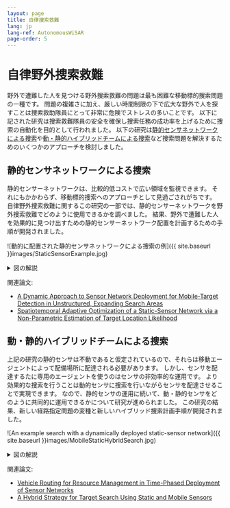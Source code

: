 ```yaml
---
layout: page
title: 自律捜索救難
lang: jp
lang-ref: AutonomousWiSAR
page-order: 5
---
```

# 自律野外捜索救難




野外で遭難した人を見つける野外捜索救難の問題は最も困難な移動標的捜索問題の一種です。
問題の複雑さに加え、厳しい時間制限の下で広大な野外で人を探すことは捜索救助隊員にとって非常に危険でストレスの多いことです。
以下に記された研究は捜索救難隊員の安全を確保し捜索任務の成功率を上げるために捜索の自動化を目的として行われました。
以下の研究は[静的センサネットワークによる捜索](#staticSensor)や[動・静的ハイブリッドチームによる捜索](#mobileStaticHybrid)など捜索問題を解決するためのいくつかのアプローチを検討しました。

## 静的センサネットワークによる捜索<a name="staticSensor"></a>
静的センサーネットワークは、比較的低コストで広い領域を監視できます。
それにもかかわらず、移動標的捜索へのアプローチとして見過ごされがちです。
自律野外捜索救難に関するこの研究の一部では、静的センサーネットワークを野外捜索救難でどのように使用できるかを調べました。
結果、野外で遭難した人を効果的に見つけ出すための静的センサーネットワーク配置を計画するための手順が開発されました。

![動的に配置された静的センサネットワークによる捜索の例]({{ site.baseurl }}images/StaticSensorExample.jpg)
<details>
<summary>図の解説</summary>
開発された静的センサネットワーク配置計画手順に従って計画され実行された捜索の例。
標的が最近既知位置を離れた後しばらくして最初のセンサ（青い点）の配置で捜索が始まる、図（a）。
すべての図で、現在時刻までのターゲットの通った道はピンクの線で表示されています。
（b）と（c）では、さらにセンサが配置されて捜索が続きます。
（ｄ）の時点で、ターゲットによって落とされた手がかり（緑色の十字）が、別個の動的センサー（図示せず）によって見つけられる。
新しい情報に基づいてセンサの配置を再計画したものが（e）に示されています。その後の捜索において再計画されたセンサのうちの１つによって標的が見つかります。この時点でのセンサネットワークが（ｆ）に示されています。
</details>

関連論文:
* [A Dynamic Approach to Sensor Network Deployment for Mobile-Target Detection in Unstructured, Expanding Search Areas](https://doi.org/10.1109/JSEN.2016.2537331)
* [Spatiotemporal Adaptive Optimization of a Static-Sensor Network via a Non-Parametric Estimation of Target Location Likelihood](https://doi.org/10.1109/JSEN.2016.2638623)

## 動・静的ハイブリッドチームによる捜索<a name="mobileStaticHybrid"></a>
上記の研究の静的センサは不動であると仮定されているので、それらは移動エージェントによって配備場所に配達される必要があります。
しかし、センサを配達するたに専用のエージェントを使うのはセンサの非効率的な運用です。
より効果的な捜索を行うことは動的センサに捜索を行いながらセンサを配達させることで実現できます。
なので、静的センサの運用に続いて、動・静的センサをどのように共同的に運用できるかについて研究が進められました。
この研究の結果、新しい経路指定問題の変種と新しいハイブリッド捜索計画手順が開発されました。

![An example search with a dynamically deployed static-sensor network]({{ site.baseurl }}images/MobileStaticHybridSearch.jpg)
<details>
<summary>図の解説</summary>
ハイブリッド捜索計画は、（a）に示されているような動的に配置される静的センサネットワークを計画することから始まります。
その後、動的センサ（ロボット）が順番にセンサーを訪れるように経路が計画されます。
この経路は、センサ配置間の空き時間を最大化するために最適化されています。
ロボットがセンサを訪れるために通る経路の例が（b）に示されています。
最後に、ロボットが割り当てられたセンサ配置間に通る道が計画されます。
センサの配置の合間に、空き時間に、ロボットは捜索を行います。
（b）のあずき色の経路をたどるロボットの通る道が（c）に示されています。
</details>

関連論文:
* [Vehicle Routing for Resource Management in Time-Phased Deployment of Sensor Networks](https://doi.org/10.1109/TASE.2018.2857630)
* [A Hybrid Strategy for Target Search Using Static and Mobile Sensors](https://doi.org/10.1109/TCYB.2018.2875625)
